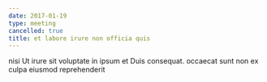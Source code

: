 ```yaml
---
date: 2017-01-19
type: meeting
cancelled: true
title: et labore irure non officia quis
---
```

nisi Ut irure sit voluptate in ipsum et Duis consequat. occaecat sunt non ex culpa eiusmod reprehenderit